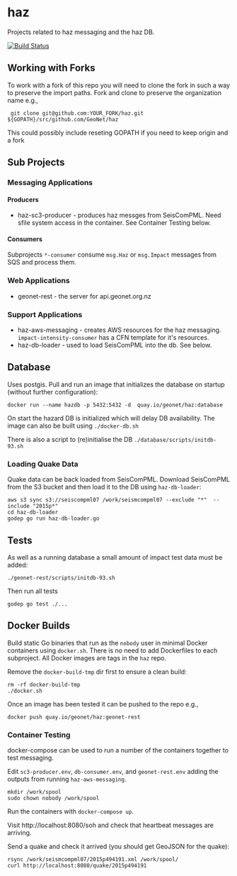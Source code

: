 # haz

Projects related to haz messaging and the haz DB.  

[![Build Status](https://travis-ci.org/GeoNet/haz.svg?branch=master)](https://travis-ci.org/GeoNet/haz)

## Working with Forks

To work with a fork of this repo you will need to clone the fork in such a way to preserve the import paths.  Fork and clone to preserve the organization name e.g.,  

```
 git clone git@github.com:YOUR_FORK/haz.git ${GOPATH}/src/github.com/GeoNet/haz
```

This could possibly include reseting GOPATH if you need to keep origin and a fork

## Sub Projects

### Messaging Applications

#### Producers

* haz-sc3-producer - produces haz messges from SeisComPML.  Need sfile system access in the container.  See Container Testing below.

#### Consumers

Subprojects `*-consumer` consume `msg.Haz` or `msg.Impact` messages from SQS and process them.

### Web Applications

* geonet-rest - the server for api.geonet.org.nz

### Support Applications

* haz-aws-messaging - creates AWS resources for the haz messaging.  `impact-intensity-consumer` has a CFN template for it's resources. 
* haz-db-loader - used to load SeisComPML into the db.  See below.

## Database

Uses postgis.  Pull and run an image that initializes the database on startup (without further configuration):

```
docker run --name hazdb -p 5432:5432 -d  quay.io/geonet/haz:database
``` 

On start the hazard DB is initialized which will delay DB availability.  The image can also be built using `./docker-db.sh`

There is also a script to (re)initialise the DB  `./database/scripts/initdb-93.sh`

### Loading Quake Data

Quake data can be back loaded from SeisComPML.  Download SeisComPML from the S3 bucket and then load it to the DB using `haz-db-loader`:

```
aws s3 sync s3://seiscompml07 /work/seismcompml07 --exclude "*"  --include "2015p*"
cd haz-db-loader
godep go run haz-db-loader.go
```

## Tests

As well as a running database a small amount of impact test data must be added:

```
./geonet-rest/scripts/initdb-93.sh
```

Then run all tests

```
godep go test ./...
```

## Docker Builds

Build static Go binaries that run as the `nobody` user in minimal Docker containers using `docker.sh`.  There is no need to add Dockerfiles to each subproject.  All Docker images are tags in the `haz` repo.

Remove the `docker-build-tmp` dir first to ensure a clean build:

```
rm -rf docker-build-tmp
./docker.sh
```

Once an image has been tested it can be pushed to the repo e.g.,

```
docker push quay.io/geonet/haz:geonet-rest
```

### Container Testing

docker-compose can be used to run a number of the containers together to test messaging.

Edit `sc3-producer.env`, `db-consumer.env`, and `geonet-rest.env` adding the outputs from running `haz-aws-messaging`.

```
mkdir /work/spool
sudo chown nobody /work/spool
```

Run the containers with `docker-compose up`.

Visit http://localhost:8080/soh and check that heartbeat messages are arriving.

Send a quake and check it arrived (you should get GeoJSON for the quake):

```
rsync /work/seismcompml07/2015p494191.xml /work/spool/
curl http://localhost:8080/quake/2015p494191
```